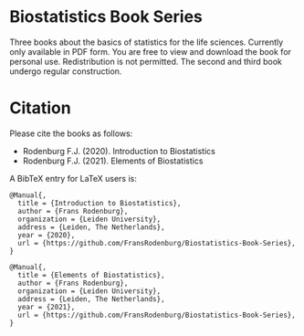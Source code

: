 # Biostatistics Book Series
Three books about the basics of statistics for the life sciences.
Currently only available in PDF form. You are free to view and download the book for personal use. Redistribution is not permitted. The second and third book undergo regular construction.

# Citation

Please cite the books as follows:

* Rodenburg F.J. (2020). Introduction to Biostatistics
* Rodenburg F.J. (2021). Elements of Biostatistics

A BibTeX entry for LaTeX users is:

```
@Manual{,
  title = {Introduction to Biostatistics},
  author = {Frans Rodenburg},
  organization = {Leiden University},
  address = {Leiden, The Netherlands},
  year = {2020},
  url = {https://github.com/FransRodenburg/Biostatistics-Book-Series},
}

@Manual{,
  title = {Elements of Biostatistics},
  author = {Frans Rodenburg},
  organization = {Leiden University},
  address = {Leiden, The Netherlands},
  year = {2021},
  url = {https://github.com/FransRodenburg/Biostatistics-Book-Series},
}
```
